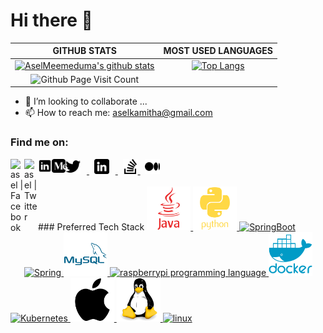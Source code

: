 # Hi there 👋

|GITHUB STATS|MOST USED LANGUAGES|
|:---:|:---:|
|[![AselMeemeduma's github stats](https://github-readme-stats.vercel.app/api?username=AselMeemeduma&hide=issues&count_private=true&show_icons=true&theme=tokyonight)](https://github.com/anuraghazra/github-readme-stats)|[![Top Langs](https://github-readme-stats.vercel.app/api/top-langs/?username=AselMeemeduma&hide=Rich%20Text%20Format,html,css,python,javascript&langs_count=10&layout=compact&theme=tokyonight)](https://github.com/anuraghazra/github-readme-stats)|
|![Github Page Visit Count](https://komarev.com/ghpvc/?username=AselMeemeduma)||

- 👯 I’m looking to collaborate ...
- 📫 How to reach me: aselkamitha@gmail.com

### Find me on:
[<img align="left" alt="asel | Facebook" width="22px" src="https://cdn.jsdelivr.net/npm/simple-icons@v3/icons/facebook.svg" />][facebook]
[<img align="left" alt="asel | Twitter" width="22px" src="https://cdn.jsdelivr.net/npm/simple-icons@v3/icons/twitter.svg" />][twitter]
[<img align="left" alt="asel | LinkedIn" width="22px" src="https://raw.githubusercontent.com/simple-icons/simple-icons/develop/icons/linkedin.svg" />][linkedin]
[<img align="left" alt="asel | Medium" width="22px" src="https://raw.githubusercontent.com/simple-icons/simple-icons/develop/icons/medium.svg" />][medium]

<a href="https://twitter.com/skaveesh">
  <picture>
    <source media="(prefers-color-scheme: light)" srcset="https://github.com/skaveesh/skaveesh/blob/main/resource/icon/dark/twitter.png">
    <source media="(prefers-color-scheme: dark)" srcset="https://github.com/skaveesh/skaveesh/blob/main/resource/icon/light/twitter.png">
    <img width="24" style="margin-right: 10px" alt="skaveesh | Twitter" src="https://github.com/skaveesh/skaveesh/blob/main/resource/icon/dark/twitter.png">
  </picture>
</a>
<span>&nbsp;</span>
<a href="https://www.linkedin.com/in/skaveesh/">
  <picture>
    <source media="(prefers-color-scheme: light)" srcset="https://github.com/skaveesh/skaveesh/blob/main/resource/icon/dark/linkedin.png">
    <source media="(prefers-color-scheme: dark)" srcset="https://github.com/skaveesh/skaveesh/blob/main/resource/icon/light/linkedin.png">
    <img width="24" style="margin-right: 10px" alt="skaveesh | Linkedin" src="https://github.com/skaveesh/skaveesh/blob/main/resource/icon/dark/linkedin.png">
  </picture>
</a>
<span>&nbsp;</span>
<a href="https://stackoverflow.com/users/5410830/skaveesh">
  <picture>
    <source media="(prefers-color-scheme: light)" srcset="https://github.com/skaveesh/skaveesh/blob/main/resource/icon/dark/stackoverflow.png">
    <source media="(prefers-color-scheme: dark)" srcset="https://github.com/skaveesh/skaveesh/blob/main/resource/icon/light/stackoverflow.png">
    <img width="24" alt="skaveesh | Stackoverflow" src="https://github.com/skaveesh/skaveesh/blob/main/resource/icon/dark/stackoverflow.png">
  </picture>
</a>
<span>&nbsp;</span>
<a href="https://skaveesh.medium.com/">
  <picture>
    <source media="(prefers-color-scheme: light)" srcset="https://github.com/skaveesh/skaveesh/blob/main/resource/icon/dark/medium.png">
    <source media="(prefers-color-scheme: dark)" srcset="https://github.com/skaveesh/skaveesh/blob/main/resource/icon/light/medium.png">
    <img width="24" alt="skaveesh | Medium" src="https://github.com/skaveesh/skaveesh/blob/main/resource/icon/dark/medium.png">
  </picture>
</a>

</br>
</br>
### Preferred Tech Stack
<a href="https://www.java.com/en/"><img src="https://raw.githubusercontent.com/devicons/devicon/master/icons/java/java-plain-wordmark.svg" alt="Java" width="70" height="70"/>
          </a>
<a href="https://www.python.org//"><img src="https://raw.githubusercontent.com/devicons/devicon/master/icons/python/python-plain-wordmark.svg" alt="python" width="70" height="70"/>
        </a>
<a href="https://spring.io/projects/spring-boot"><img src="https://spring.io/images/projects/spring-boot-7f2e24fb962501672cc91ccd285ed2ba.svg" alt="SpringBoot" width="70" height="70"/>
          </a>
<a href="https://spring.io/">
          <img src="https://spring.io/images/spring-logo-9146a4d3298760c2e7e49595184e1975.svg" alt="Spring" width="70" height="70"/>
        </a>
<a href="https://www.mysql.com/">
            <img src="https://raw.githubusercontent.com/devicons/devicon/master/icons/mysql/mysql-plain-wordmark.svg" alt="MySQL SQL" width="70" height="70"/>
          </a>
 <a href="https://www.raspberrypi.org/">
          <img src="https://cdn-icons-png.flaticon.com/512/5969/5969184.png" alt="raspberrypi programming language" width="70" height="70"/>
        </a>
<a href="https://www.docker.com/">
          <img src="https://raw.githubusercontent.com/devicons/devicon/master/icons/docker/docker-plain-wordmark.svg" alt="docker" width="70" height="70"/>
        </a>
<a href="https://kubernetes.io/">
          <img src="https://upload.wikimedia.org/wikipedia/commons/3/39/Kubernetes_logo_without_workmark.svg" alt="Kubernetes" width="70" height="70"/>
        </a>
<a href="https://en.wikipedia.org/wiki/MacOS">
          <img src="https://raw.githubusercontent.com/devicons/devicon/master/icons/apple/apple-original.svg" alt="apple mac osx" width="70" height="70"/>
        </a>
<a href="https://en.wikipedia.org/wiki/Linux">
          <img src="https://raw.githubusercontent.com/devicons/devicon/master/icons/linux/linux-original.svg" alt="linux" width="70" height="70"/>
        </a>
<a href="https://tomcat.apache.org/">
          <img src="https://tomcat.apache.org/res/images/tomcat.png" alt="linux" width="70" height="70"/>
        </a>
        
[twitter]: https://twitter.com/AselMeemeduma
[facebook]: https://www.facebook.com/azel.meemeduma
[linkedin]: https://www.linkedin.com/in/asel-meemeduma
[medium]: https://medium.com/@kamithaasel
